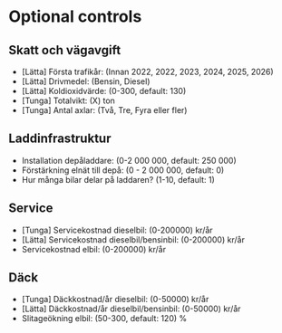 # Optional controls

## Skatt och vägavgift

- [Lätta] Första trafikår: (Innan 2022, 2022, 2023, 2024, 2025, 2026)
- [Lätta] Drivmedel: (Bensin, Diesel)
- [Lätta] Koldioxidvärde: (0-300, default: 130)
- [Tunga] Totalvikt: (X) ton
- [Tunga] Antal axlar: (Två, Tre, Fyra eller fler)

## Laddinfrastruktur

- Installation depåladdare: (0-2 000 000, default: 250 000)
- Förstärkning elnät till depå: (0 - 2 000 000, default: 0)
- Hur många bilar delar på laddaren? (1-10, default: 1)

## Service

- [Tunga] Servicekostnad dieselbil: (0-200000) kr/år
- [Lätta] Servicekostnad dieselbil/bensinbil: (0-200000) kr/år
- Servicekostnad elbil: (0-200000) kr/år

## Däck

- [Tunga] Däckkostnad/år dieselbil: (0-50000) kr/år
- [Lätta] Däckkostnad/år dieselbil/bensinbil: (0-50000) kr/år
- Slitageökning elbil: (50-300, default: 120) %